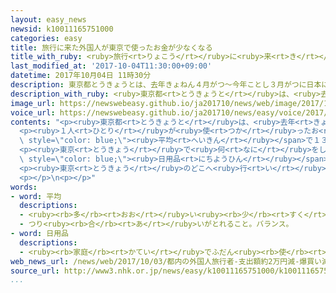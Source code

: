 ```yaml
---
layout: easy_news
newsid: k10011165751000
categories: easy
title: 旅行に来た外国人が東京で使ったお金が少なくなる
title_with_ruby: <ruby>旅行<rt>りょこう</rt></ruby>に<ruby>来<rt>き</rt></ruby>た<ruby>外国人<rt>がいこくじん</rt></ruby>が<ruby>東京<rt>とうきょう</rt></ruby>で<ruby>使<rt>つか</rt></ruby>ったお<ruby>金<rt>かね</rt></ruby>が<ruby>少<rt>すく</rt></ruby>なくなる
last_modified_at: '2017-10-04T11:30:00+09:00'
datetime: 2017年10月04日 11時30分
description: 東京都とうきょうとは、去年きょねん４月がつ〜今年ことし３月がつに日本にっぽんへ旅行りょこうに来きた外国人がいこくじんが東京とうきょうでお金かねをいくら使つかったかなどを調しらべました。
description_with_ruby: <ruby>東京都<rt>とうきょうと</rt></ruby>は、<ruby>去年<rt>きょねん</rt></ruby>４<ruby>月<rt>がつ</rt></ruby>〜<ruby>今年<rt>ことし</rt></ruby>３<ruby>月<rt>がつ</rt></ruby>に<ruby>日本<rt>にっぽん</rt></ruby>へ<ruby>旅行<rt>りょこう</rt></ruby>に<ruby>来<rt>き</rt></ruby>た<ruby>外国人<rt>がいこくじん</rt></ruby>が<ruby>東京<rt>とうきょう</rt></ruby>でお<ruby>金<rt>かね</rt></ruby>をいくら<ruby>使<rt>つか</rt></ruby>ったかなどを<ruby>調<rt>しら</rt></ruby>べました。
image_url: https://newswebeasy.github.io/ja201710/news/web/image/2017/10/04/k10011165751000.jpg
voice_url: https://newswebeasy.github.io/ja201710/news/easy/voice/2017/10/04/k10011165751000.mp3
contents: "<p><ruby>東京都<rt>とうきょうと</rt></ruby>は、<ruby>去年<rt>きょねん</rt></ruby>４<ruby>月<rt>がつ</rt></ruby>〜<ruby>今年<rt>ことし</rt></ruby>３<ruby>月<rt>がつ</rt></ruby>に<ruby>日本<rt>にっぽん</rt></ruby>へ<ruby>旅行<rt>りょこう</rt></ruby>に<ruby>来<rt>き</rt></ruby>た<ruby>外国人<rt>がいこくじん</rt></ruby>が<ruby>東京<rt>とうきょう</rt></ruby>でお<ruby>金<rt>かね</rt></ruby>をいくら<ruby>使<rt>つか</rt></ruby>ったかなどを<ruby>調<rt>しら</rt></ruby>べました。<ruby>羽田空港<rt>はねだくうこう</rt></ruby>と<ruby>成田空港<rt>なりたくうこう</rt></ruby>で<ruby>外国人<rt>がいこくじん</rt></ruby>に<ruby>聞<rt>き</rt></ruby>きました。</p>\n\
  <p><ruby>１人<rt>ひとり</rt></ruby>が<ruby>使<rt>つか</rt></ruby>ったお<ruby>金<rt>かね</rt></ruby>は<span\
  \ style=\"color: blue;\"><ruby>平均<rt>へいきん</rt></ruby></span>で１３<ruby>万<rt>まん</rt></ruby>１８７１<ruby>円<rt>えん</rt></ruby>で、その<ruby>前<rt>まえ</rt></ruby>の１<ruby>年<rt>ねん</rt></ruby>より２<ruby>万<rt>まん</rt></ruby><ruby>円<rt>えん</rt></ruby>ぐらい<ruby>少<rt>すく</rt></ruby>なくなりました。</p>\n\
  <p><ruby>東京<rt>とうきょう</rt></ruby>で<ruby>何<rt>なに</rt></ruby>をしたか<ruby>聞<rt>き</rt></ruby>くと、いちばん<ruby>多<rt>おお</rt></ruby>かった<ruby>答<rt>こた</rt></ruby>えは「<ruby>日本<rt>にっぽん</rt></ruby>の<ruby>食<rt>た</rt></ruby>べ<ruby>物<rt>もの</rt></ruby>を<ruby>楽<rt>たの</rt></ruby>しむ」でした。「<span\
  \ style=\"color: blue;\"><ruby>日用品<rt>にちようひん</rt></ruby></span>などを<ruby>買<rt>か</rt></ruby>う」や「<ruby>高<rt>たか</rt></ruby>いビルや<ruby>新<rt>あたら</rt></ruby>しい<ruby>建物<rt>たてもの</rt></ruby>などがあるまちを<ruby>見<rt>み</rt></ruby>に<ruby>行<rt>い</rt></ruby>く」という<ruby>答<rt>こた</rt></ruby>えもたくさんありました。</p>\n\
  <p><ruby>東京<rt>とうきょう</rt></ruby>のどこへ<ruby>行<rt>い</rt></ruby>ったか<ruby>聞<rt>き</rt></ruby>くと、いちばん<ruby>多<rt>おお</rt></ruby>かった<ruby>答<rt>こた</rt></ruby>えは「<ruby>新宿<rt>しんじゅく</rt></ruby>・<ruby>大久保<rt>おおくぼ</rt></ruby>」でした。「<ruby>浅草<rt>あさくさ</rt></ruby>」と「<ruby>銀座<rt>ぎんざ</rt></ruby>」と「<ruby>渋谷<rt>しぶや</rt></ruby>」もたくさんの<ruby>人<rt>ひと</rt></ruby>が<ruby>行<rt>い</rt></ruby>っていました。</p>\n\
  <p></p>\n<p></p>"
words:
- word: 平均
  descriptions:
  - <ruby><rb>多</rb><rt>おお</rt></ruby>い<ruby><rb>少</rb><rt>すく</rt></ruby>ないや<ruby><rb>高</rb><rt>たか</rt></ruby>い<ruby><rb>低</rb><rt>ひく</rt></ruby>いなどがないように、ならすこと。
  - つり<ruby><rb>合</rb><rt>あ</rt></ruby>いがとれること。バランス。
- word: 日用品
  descriptions:
  - <ruby><rb>家庭</rb><rt>かてい</rt></ruby>でふだん<ruby><rb>使</rb><rt>つか</rt></ruby>う<ruby><rb>品物</rb><rt>しなもの</rt></ruby>。
web_news_url: /news/web/2017/10/03/都内の外国人旅行者-支出額約2万円減-爆買い減速で/
source_url: http://www3.nhk.or.jp/news/easy/k10011165751000/k10011165751000.html
...
```


